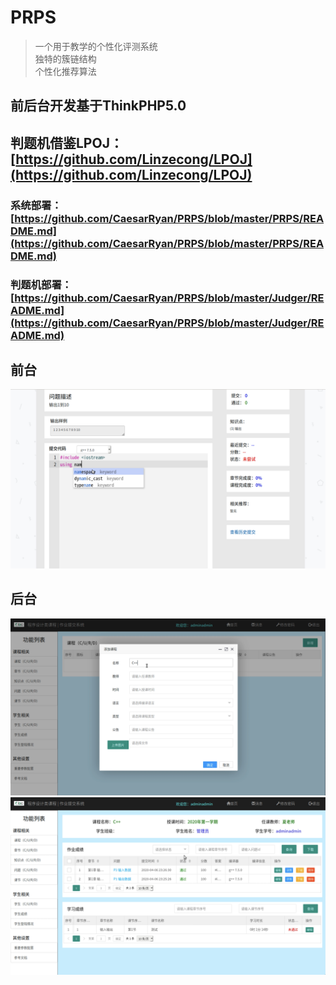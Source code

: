 # PRPS
>一个用于教学的个性化评测系统  
>独特的簇链结构  
>个性化推荐算法

## 前后台开发基于ThinkPHP5.0
## 判题机借鉴LPOJ：[https://github.com/Linzecong/LPOJ](https://github.com/Linzecong/LPOJ)

### 系统部署：[https://github.com/CaesarRyan/PRPS/blob/master/PRPS/README.md](https://github.com/CaesarRyan/PRPS/blob/master/PRPS/README.md)
### 判题机部署：[https://github.com/CaesarRyan/PRPS/blob/master/Judger/README.md](https://github.com/CaesarRyan/PRPS/blob/master/Judger/README.md)

## 前台
![](https://github.com/CaesarRyan/PRPS/raw/master/image/前台.png)

## 后台
![](https://github.com/CaesarRyan/PRPS/raw/master/image/后台1.png)  
![](https://github.com/CaesarRyan/PRPS/raw/master/image/后台2.png)
